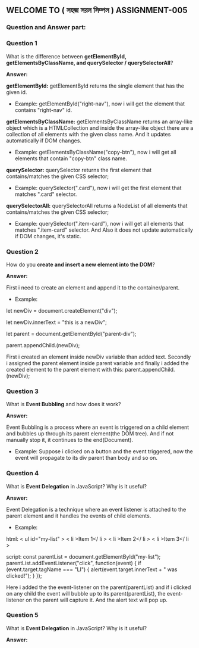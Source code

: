 ## WELCOME TO ( সহজ সরল সিম্পল ) ASSIGNMENT-005

### Question and Answer part:


### Question 1
What is the difference between **getElementById, getElementsByClassName, and querySelector / querySelectorAll**?

**Answer:** 

**getElementById:** getElementById returns the single element that has the given id.
- Example: getElementById("right-nav"), now i will get the element that contains "right-nav" id.

**getElementsByClassName:** getElementsByClassName returns an array-like object which is a HTMLCollection and inside the array-like object there are a collection of all elements with the given class name. And it updates automatically if DOM changes.
- Example: getElementsByClassName("copy-btn"), now i will get all elements that contain "copy-btn" class name.

**querySelector:** querySelector returns the first element that contains/matches the given CSS selector;
- Example: querySelector(".card"), now i will get the first element that matches ".card" selector.

**querySelectorAll:** querySelectorAll returns a NodeList of all elements that contains/matches the given CSS selector;
- Example: querySelector(".item-card"), now i will get all elements that matches ".item-card" selector. And Also it does not update automatically if DOM changes, it's static.


### Question 2
How do you **create and insert a new element into the DOM**?

**Answer:** 

First i need to create an element and append it to the container/parent.
- Example: 

let newDiv = document.createElement("div");

let newDiv.innerText = "this is a newDiv";

let parent = document.getElementById("parent-div");

parent.appendChild.(newDiv);

First i created an element inside newDiv variable than added text. Secondly i assigned the parent element inside parent variable and finally i added the created element to the parent element with this: parent.appendChild.(newDiv);


### Question 3
What is **Event Bubbling** and how does it work?

**Answer:** 

Event Bubbling is a process where an event is triggered on a child element and bubbles up through its parent element(the DOM tree). And if not manually stop it, it continues to the end(Document).
- Example: Suppose i clicked on a button and the event triggered, now the event will propagate to its div parent than body and so on.


### Question 4
What is **Event Delegation** in JavaScript? Why is it useful?

**Answer:** 

Event Delegation is a technique where an event listener is attached to the parent element and it handles the events of child elements.

- Example: 

html:
 < ul id="my-list" >
  < li >Item 1</ li >
  < li >Item 2</ li >
  < li >Item 3</ li >
</ul>
script:
  const parentList = document.getElementById("my-list");
  parentList.addEventListener("click", function(event) {
    if (event.target.tagName === "LI") {
      alert(event.target.innerText + " was clicked!");
    }
  });

  Here i added the the event-listener on the parent(parentList) and if i clicked on any child the event will bubble up to its parent(parentList), the event-listener on the parent will capture it. And the alert text will pop up.


### Question 5
What is **Event Delegation** in JavaScript? Why is it useful?

**Answer:** 



